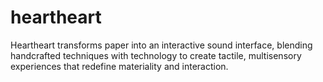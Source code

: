 # heartheart
Heartheart transforms paper into an interactive sound interface, blending handcrafted techniques with technology to create tactile, multisensory experiences that redefine materiality and interaction.
